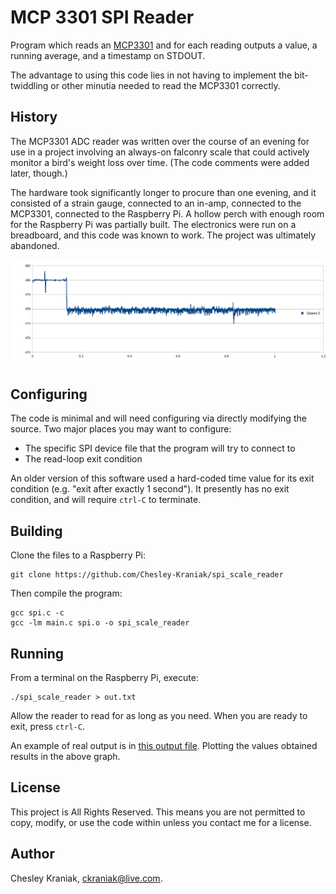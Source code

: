 # MCP 3301 SPI Reader
Program which reads an [MCP3301](https://www.microchip.com/wwwproducts/en/MCP3301) and for each reading outputs a value,
a running average, and a timestamp on STDOUT.

The advantage to using this code lies in not having to implement the
bit-twiddling or other minutia needed to read the MCP3301 correctly.

## History

The MCP3301 ADC reader was written over the course of an evening for
use in a project involving an always-on falconry scale that could
actively monitor a bird's weight loss over time. (The code comments
were added later, though.)

The hardware took significantly longer to procure than one evening,
and it consisted of a strain gauge, connected to an in-amp, connected
to the MCP3301, connected to the Raspberry Pi. A hollow perch with
enough room for the Raspberry Pi was partially built. The electronics
were run on a breadboard, and this code was known to work. The project
was ultimately abandoned.

![](output.png)

## Configuring

The code is minimal and will need configuring via directly modifying the
source. Two major places you may want to configure:
* The specific SPI device file that the program will try to connect to
* The read-loop exit condition

An older version of this software used a hard-coded time value for its
exit condition (e.g. "exit after exactly 1 second"). It presently has
no exit condition, and will require `ctrl-C` to terminate.

## Building

Clone the files to a Raspberry Pi:

    git clone https://github.com/Chesley-Kraniak/spi_scale_reader

Then compile the program:

    gcc spi.c -c
    gcc -lm main.c spi.o -o spi_scale_reader

## Running

From a terminal on the Raspberry Pi, execute:

    ./spi_scale_reader > out.txt

Allow the reader to read for as long as you need. When you are ready to
exit, press `ctrl-C`.

An example of real output is in [this output file](out.txt). Plotting the
values obtained results in the above graph.

## License

This project is All Rights Reserved. This means you are not permitted
to copy, modify, or use the code within unless you contact me for a license.

## Author

Chesley Kraniak, [ckraniak@live.com](mailto:ckraniak@live.com).
